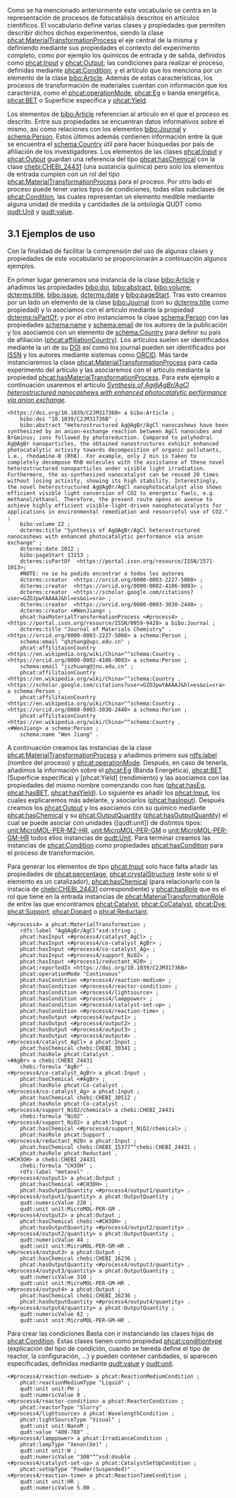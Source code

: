 Como se ha mencionado anteriormente este vocabulario se centra en la representación de procesos de fotocatálisis descritos en artículos científicos. El vocabulario define varias clases y propiedades que permiten describir dichos dichos experimentos, siendo la clase [phcat:MaterialTransformationProcess](#MaterialTransformationProcess) el eje central de la misma y definiendo mediante sus propiedades el contexto del experimento completo, como por ejemplo los químicos de entrada y de salida, definidos como [phcat:Input](#Input) y [phcat:Output](#Output); las condiciones para realizar el proceso, definidas mediante [phcat:Condition](#Condition); y el artículo que los menciona por un elemento de la clase [bibo:Article](http://bibliontology.com/content/article.html). Además de estas características, los procesos de transformación de materiales cuentan con información que los caracteriza, como el [phcat:operationMode](#operationMode), [phcat:Eg](#Eg) o banda energética, [phcat:BET](#BET) o Superficie específica y [phcat:Yield](#Yield). 

Los elementos de [bibo:Article](http://bibliontology.com/content/article.html) referencian al artículo en el que el proceso es descrito. Entre sus propiedades se encuentran datos informativos sobre el mismo, así como relaciones con los elementos [bibo:Journal](http://gbol.life/ontology/bibo/Journal/) y [schema:Person](https://schema.org/Person). Estos últimos además contienen información entre la que se encuentra el [schema:Country](https://schema.org/Country) útil para hacer búsquedas por país de afiliación de los investigadores. Los elementos de las clases [phcat:Input](#Input) y [phcat:Output](#Output) guardan una referencia del tipo [phcat:hasChemical](#hasChemical) con la clase [chebi:CHEBI_24431](https://www.ebi.ac.uk/chebi/searchId.do?chebiId=CHEBI:24431) (una sustancia química) pero solo los elementos de entrada cumplen con un rol del tipo [phcat:MaterialTransformationProcess](#MaterialTransformationProcess) para el proceso. Por otro lado el proceso puede tener varios tipos de condiciones, todas ellas subclases de [phcat:Condition](#Condition), las cuales representan un elemento medible mediante alguna unidad de medida y cantidades de la ontología QUDT como [qudt:Unit](https://qudt.org/schema/qudt/Unit) y [qudt:value](https://qudt.org/schema/qudt/value).

<!--
Hablar de SKOS (cuando se añada)

También se han utilizado varios esquemas conceptuales (Tesauros) de SKOS para representar algunas de las clasificaciones de este dominio. La Figura 1 muestra algunas de estas relaciones con los esquemas conceptuales de SKOS. En el caso del tipo de variación, representado por la propiedad [espad:tipoVariacion](), existen varias posibilidades para representar dicho tipo de datos, tales como registro, baja y modificación, y los motivos asociados a cada variación.
-->

## 3.1 Ejemplos de uso

Con la finalidad de facilitar la comprensión del uso de algunas clases y propiedades de este vocabulario se proporcionarán a continuación algunos ejemplos.

En primer lugar generamos una instancia de la clase [bibo:Article](http://bibliontology.com/content/article.html) y añadimos las propiedades [bibo:doi](http://gbol.life/ontology/bibo/doi/), [bibo:abstract](http://gbol.life/0.1/abstract/), [bibo:volume](http://gbol.life/ontology/bibo/volume/), [dcterms:title](https://www.dublincore.org/specifications/dublin-core/dcmi-terms/terms/title/), [bibo:issue](http://gbol.life/ontology/bibo/issue/), [dcterms:date](https://www.dublincore.org/specifications/dublin-core/dcmi-terms/elements11/date/) y [bibo:pageStart](http://gbol.life/ontology/bibo/pageStart/). Tras esto creamos por un lado un elemento de la clase [bibo:Journal](http://gbol.life/ontology/bibo/Journal/) (con su [dcterms:title](https://www.dublincore.org/specifications/dublin-core/dcmi-terms/terms/title/) como propiedad) y lo asociamos con el artículo mediante la propiedad [dcterms:isPartOf](dublincore.org/specifications/dublin-core/dcmi-terms/terms/isPartOf/); y por el otro instanciamos la clase [schema:Person](https://schema.org/Person) con las propiedades [schema:name](https://schema.org/name) y [schema:email](https://schema.org/email) de los autores de la publicación y los asociamos con un elemento de [schema:Country](https://schema.org/Country) para definir su país de afiliación ([phcat:affiliationCountry](#affiliationCountry)). Los artículos suelen ser identificados mediante la uri de su [DOI](https://www.doi.org/) así como los journal pueden ser identificados por [ISSN](https://www.issn.org/) y los autores mediante sistemas como [ORCID](https://orcid.org/). Más tarde instanciaremos la clase [phcat:MaterialTransformationProcess](#MaterialTransformationProcess) para cada experimento del artículo y las asociaremos con el artículo mediante la propiedad [phcat:hasMaterialTransformationProcess](#hasMaterialTransformationProcess). Para este ejemplo a continuación usaremos el artículo *[Synthesis of Ag@AgBr/AgCl heterostructured nanocashews with enhanced photocatalytic performance via anion exchange](https://doi.org/10.1039/C2JM31736B)*.

    <https://doi.org/10.1039/C2JM31736B> a bibo:Article ;
        bibo:doi "10.1039/C2JM31736B" ;
        bibo:abstract "Heterostructured Ag@AgBr/AgCl nanocashews have been synthesized by an anion-exchange reaction between AgCl nanocubes and Br&minus; ions followed by photoreduction. Compared to polyhedral Ag@AgBr nanoparticles, the obtained nanostructures exhibit enhanced photocatalytic activity towards decomposition of organic pollutants, i.e., rhodamine-B (RhB). For example, only 2 min is taken to completely decompose RhB molecules with the assistance of these novel heterostructured nanoparticles under visible light irradiation. Furthermore, the as-synthesized nanocatalyst can be reused 20 times without losing activity, showing its high stability. Interestingly, the novel heterostructured Ag@AgBr/AgCl nanophotocatalyst also shows efficient visible light conversion of CO2 to energetic fuels, e.g. methanol/ethanol. Therefore, the present route opens an avenue to achieve highly efficient visible-light-driven nanophotocatalysts for applications in environmental remediation and resourceful use of CO2." ;
        bibo:volume 22 ;
        dcterms:title "Synthesis of Ag@AgBr/AgCl heterostructured nanocashews with enhanced photocatalytic performance via anion exchange" ;
        dcterms:date 2012 ;
        bibo:pageStart 13153 ;
        dcterms:isPartOf  <https://portal.issn.org/resource/ISSN/1571-1013>;
        #NOTE: no se ha podido encontrar a todos los autores
        dcterms:creator  <https://orcid.org/0000-0003-2227-5008> ;
        dcterms:creator  <https://orcid.org/0000-0002-4106-9093> ;
        dcterms:creator  <https://scholar.google.com/citations?user=GZOJpwYAAAAJ&hl=es&oi=sra> ;
        dcterms:creator  <https://orcid.org/0000-0003-3030-2440> ;
        dcterms:creator	<#WenJiang> ;
        phcat:hasMaterialTransformationProcess <#process4> .
    <https://portal.issn.org/resource/ISSN/0959-9428> a bibo:Journal ;
        dcterms:title "Journal of Materials Chemistry" .
    <https://orcid.org/0000-0003-2227-5008> a schema:Person ;
        schema:email "qhzhang@upc.edu.cn" ;
        phcat:affilitaionCountry <https://en.wikipedia.org/wiki/China>^^schema:Country .
    <https://orcid.org/0000-0002-4106-9093> a schema:Person ;
        schema:email "jizhuang@jnu.edu.cn" ;
        phcat:affilitaionCountry <https://en.wikipedia.org/wiki/China>^^schema:Country .
    <https://scholar.google.com/citations?user=GZOJpwYAAAAJ&hl=es&oi=sra> a schema:Person ;
        phcat:affilitaionCountry <https://en.wikipedia.org/wiki/China>^^schema:Country .
    <https://orcid.org/0000-0003-3030-2440> a schema:Person ;
        phcat:affilitaionCountry <https://en.wikipedia.org/wiki/China>^^schema:Country .
    <#WenJiang> a schema:Person ;
        schema:name "Wen Jiang" .

A continuación creamos las instancias de la clase [phcat:MaterialTransformationProcess](#MaterialTransformationProcess) y añadimos primero sus [rdfs:label](https://www.w3.org/TR/rdf-schema/#ch_label) (nombre del proceso) y [phcat:operationMode](#operationMode). Después, en caso de tenerla, añadimos la información sobre el [phcat:Eg](#Eg) (Banda Energética), [phcat:BET](#BET) (Superficie específica) y [phcat:Yield] (rendimiento) y las asociamos con las propiedades del mismo nombre comenzando con *has* ([phcat:hasEg](#hasEg), [phcat:hasBET](#hasBET), [phcat:hasYield](#hasYield)). Lo siguiente es añadir los [phcat:Input](#Input), los cuales explicaremos más adelante, y asociarlos ([phcat:hasInput](#hasInput)). Después creamos los [phcat:Output](#Output) y los asociamos con su químico mediante [phcat:hasChemical](#hasChemical) y su [phcat:OutputQuantity](#OutputQuantity) ([phcat:hasOutputQuantity](#hasOutputQuantity)) el cual se puede asociar con unidades ([qudt:unit]) de distintos tipos: [unit:MicroMOL-PER-M2-HR](https://qudt.org/vocab/unit/MicroMOL-PER-M2-HR), [unit:MicroMOL-PER-GM](https://qudt.org/vocab/unit/MicroMOL-PER-GM) o [unit:MicroMOL-PER-GM-HR](https://qudt.org/vocab/unit/MicroMOL-PER-GM-HR) todos ellos instancias de [qudt:Unit](https://qudt.org/schema/qudt/Unit). Para terminar creamos las instancias de [phcat:Condition](#Condition) como propiedades [phcat:hasCondition](#hasCondition) para el proceso de transformación.

<!-- inputs -->
Para generar los elementos de tipo [phcat:Input](#Input) solo hace falta añadir las propiedades de [phcat:percentage](#percentage), [phcat:crystalStructure](#crystalStructure) (este solo si el elemento es un catalizador), [phcat:hasChemical](#hasChemical) (para relacionarlo con la instacia de [chebi:CHEBI_24431](https://www.ebi.ac.uk/chebi/searchId.do?chebiId=CHEBI:24431) correspondiente) y [phcat:hasRole](#hasRole) que es el rol que tiene en la entrada instancias de [phcat:MaterialTransformationRole](#MaterialTransformationRole) de entre las que encontramos [phcat:Catalyst](#Catalyst), [phcat:CoCatalyst](#CoCatalyst), [phcat:Dye](#Dye), [phcat:Support](#Support), [phcat:Dopant](#Dopant) o [phcat:Reductant](#Reductant).

    <#process4> a phcat:MaterialTransformation ;
        rdfs:label "Ag@AgBr/AgCl"xsd:string ;
        phcat:hasInput <#process4/catalyst_AgCl> ;
        phcat:hasInput <#process4/co-catalyst_AgBr> ;
        phcat:hasInput <#process4/co-catalyst_Ag> ;
        phcat:hasInput <#process4/support_NiO2> ;
        phcat:hasInput <#process1/reductant_H20> ;
        phcat:reportedIn <https://doi.org/10.1039/C2JM31736B>
        phcat:operationMode "Continuous"
        phcat:hasCondition <#process4/reaction-medium> ;
        phcat:hasCondition <#process4/reactor-condition> ;
        phcat:hasCondition <#process4/lightsource> ;
        phcat:hasCondition <#process4/lamppower> ;
        phcat:hasCondition <#process4/catalyst-set-up> ;
        phcat:hasCondition <#process4/reaction-time> ;
        phcat:hasOutput <#process4/output1> ;
        phcat:hasOutput <#process4/output2> ;
        phcat:hasOutput <#process4/output3> ;
        phcat:hasOutput <#process4/output4> .
    <#process4/catalyst_AgCl> a phcat:Input ;
        phcat:hasChemical chebi:CHEBI_30341 ;
        phcat:hasRole phcat:Catalyst .
    <#AgBr> a chebi:CHEBI_24431
        chebi:formula "AgBr" .
    <#process4/co-catalyst_AgBr> a phcat:Input ;
        phcat:hasChemical <#AgBr> ;
        phcat:hasRole phcat:Co-catalyst .
    <#process4/co-catalyst_Ag> a phcat:Input ;
        phcat:hasChemical chebi:CHEBI_30512 ;
        phcat:hasRole phcat:Co-catalyst .
    <#process4/support_NiO2/chemical> a chebi:CHEBI_24431
        chebi:formula "NiO2" .
    <#process4/support_NiO2> a phcat:Input ;
        phcat:hasChemical <#process4/support_NiO2/chemical> ;
        phcat:hasRole phcat:Support .
    <#process4/reductant_H20> a phcat:Input ;
        phcat:hasChemical chebi:CHEBI_15377^^chebi:CHEBI_24431 ;
        phcat:hasRole phcat:Reductant .
    <#CH3OH> a chebi:CHEBI_24431
        chebi:formula "CH3OH" ;
        rdfs:label "metanol" .
    <#process4/output1> a phcat:Output ;
        phcat:hasChemical <#CH3OH> ;
        phcat:hasOutputQuantity <#process4/output1/quantity> .
    <#process4/output1/quantity> a phcat:OutputQuantity ;
        qudt:numericValue 220 ;
        qudt:unit unit:MicroMOL-PER-GM .
    <#process4/output2> a phcat:Output ;
        phcat:hasChemical chebi:<#CH3OH> ;
        phcat:hasOutputQuantity <#process4/output2/quantity> .
    <#process4/output2/quantity> a phcat:OutputQuantity ;
        qudt:numericValue 44 ;
        qudt:unit unit:MicroMOL-PER-GM-HR .
    <#process4/output3> a phcat:Output ;
        phcat:hasChemical chebi:CHEBI_16236 ;
        phcat:hasOutputQuantity <#process4/output3/quantity> .
    <#process4/output3/quantity> a phcat:OutputQuantity ;
        qudt:numericValue 310 ;
        qudt:unit unit:MicroMOL-PER-GM-HR .
    <#process4/output4> a phcat:Output ;
        phcat:hasChemical chebi:CHEBI_16236 ;
        phcat:hasOutputQuantity <#process4/output4/quantity> .
    <#process4/output4/quantity> a phcat:OutputQuantity ;
        qudt:numericValue 62 ;
        qudt:unit unit:MicroMOL-PER-GM-HR .

<!-- condiciones -->
Para crear las condiciones Basta con ir instanciando las clases hijas de [phcat:Condition](#Condition). Estas clases tienen como propiedad [phcat:conditiontype](#conditionType) (explicación del tipo de condición, cuando se hereda define el tipo de reactor, la configuración, ...) y pueden contener cantidades, si aparecen especificadas, definidas mediante [qudt:value](https://qudt.org/schema/qudt/value) y [qudt:unit](https://qudt.org/schema/qudt/unit).

    <#process4/reaction-medium> a phcat:ReactionMediumCondition ;
        phcat:reactionMediumType "Liquid" ;
        qudt:unit unit:PH ; 
        qudt:numericValue 0 .
    <#process4/reactor-condition> a phcat:ReactorCondition ;
        phcat:reactorType "Slurry" .
    <#process4/lightsource> a phcat:WavelengthCondition ;
        phcat:lightSourceType "Visual" ;
        qudt:unit unit:NanoM ;
        qudt:value "400-780" .
    <#process4/lamppower> a phcat:IrradianceCondition ;
        phcat:lampType "Xenon(Xe)" ;
        qudt:unit unit:W ;
        qudt:numericValue "300"^^xsd:double .
    <#process4/catalyst-set-up> a phcat:CatalystSetUpCondition ;
        phcat:setUpType "Powder(Suspended)" .
    <#process4/reaction-time> a phcat:ReactionTimeCondition ;
        qudt:unit unit:HR ;
        qudt:numericValue 5.00 .

<!-- Añadir, si es posible, algún SPARQL queries que se puedan usar -->
